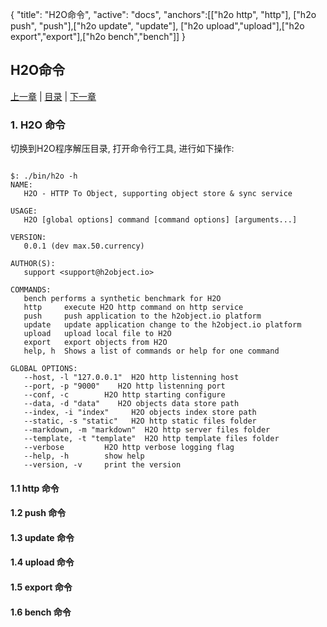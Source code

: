 {
   "title": "H2O命令",
   "active": "docs",
   "anchors":[["h2o http", "http"], ["h2o push", "push"],["h2o update", "update"], ["h2o upload","upload"],["h2o export","export"],["h2o bench","bench"]]
}

H2O命令
---

[上一章](/docs/configure.md)  |  [目录](/docs/index.md)  |  [下一章](/docs/h2o.md)

### 1. H2O 命令

切换到H2O程序解压目录, 打开命令行工具, 进行如下操作:

````shell

$: ./bin/h2o -h
NAME:
   H2O - HTTP To Object, supporting object store & sync service

USAGE:
   H2O [global options] command [command options] [arguments...]

VERSION:
   0.0.1 (dev max.50.currency)

AUTHOR(S):
   support <support@h2object.io>

COMMANDS:
   bench performs a synthetic benchmark for H2O
   http     execute H2O http command on http service
   push     push application to the h2object.io platform
   update   update application change to the h2object.io platform
   upload   upload local file to H2O
   export   export objects from H2O
   help, h  Shows a list of commands or help for one command

GLOBAL OPTIONS:
   --host, -l "127.0.0.1"  H2O http listenning host
   --port, -p "9000"    H2O http listenning port
   --conf, -c        H2O http starting configure
   --data, -d "data"    H2O objects data store path
   --index, -i "index"     H2O objects index store path
   --static, -s "static"   H2O http static files folder
   --markdown, -m "markdown"  H2O http server files folder
   --template, -t "template"  H2O http template files folder
   --verbose         H2O http verbose logging flag
   --help, -h        show help
   --version, -v     print the version

````

<a name="http"></a>

#### 1.1 http 命令

<a name="push"></a>

#### 1.2 push 命令

<a name="update"></a>

#### 1.3 update 命令

<a name="upload"></a>

#### 1.4 upload 命令

<a name="export"></a>

#### 1.5 export 命令

<a name="bench"></a>

#### 1.6 bench 命令



